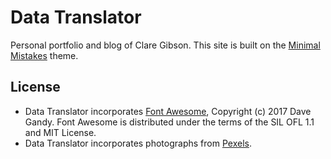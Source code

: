 # Data Translator
Personal portfolio and blog of Clare Gibson. This site is built on the [Minimal Mistakes](http://mmistakes.github.io/minimal-mistakes) theme.

## License
- Data Translator incorporates [Font Awesome](https://fontawesome.com), Copyright (c) 2017 Dave Gandy. Font Awesome is distributed under the terms of the SIL OFL 1.1 and MIT License.
- Data Translator incorporates photographs from [Pexels](https://www.pexels.com).
